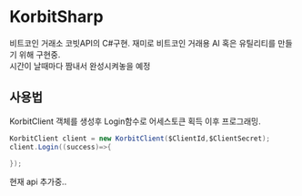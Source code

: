 # KorbitSharp

 비트코인 거래소 코빗API의 C#구현. 재미로 비트코인 거래용 AI 혹은 유틸리티를 만들기 위해 구현중.  
 시간이 날때마다 짬내서 완성시켜놓을 예정
 
 
## 사용법

KorbitClient 객체를 생성후 Login함수로 어세스토큰 획득 이후 프로그래밍.

 ```cs
KorbitClient client = new KorbitClient($ClientId,$ClientSecret);
client.Login((success)=>{ 

});

 
 ```
현재 api 추가중..
